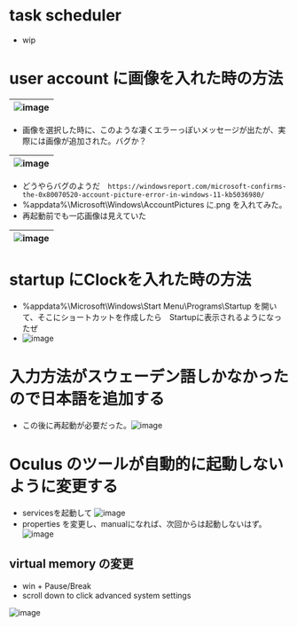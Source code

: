 # task scheduler 
* wip

# user account に画像を入れた時の方法

|![image](https://github.com/jamad/jamad.github.io/assets/949913/0f4e780d-c0fe-4bd9-81f1-89282834ae8f)|
|-|

* 画像を選択した時に、このような凄くエラーっぽいメッセージが出たが、実際には画像が追加された。バグか？

|![image](https://github.com/jamad/jamad.github.io/assets/949913/a86f030c-6a46-40f9-a32b-8c35eca4e88e)|
|-|

* どうやらバグのようだ　`https://windowsreport.com/microsoft-confirms-the-0x80070520-account-picture-error-in-windows-11-kb5036980/`
* %appdata%\Microsoft\Windows\AccountPictures に.png を入れてみた。
* 再起動前でも一応画像は見えていた

|![image](https://github.com/jamad/jamad.github.io/assets/949913/47b1e712-1603-48bc-8e91-5458514f2c04)|
|-|


# startup にClockを入れた時の方法
* %appdata%\Microsoft\Windows\Start Menu\Programs\Startup を開いて、そこにショートカットを作成したら　Startupに表示されるようになったぜ
* ![image](https://github.com/jamad/jamad.github.io/assets/949913/cd8b98ac-f86e-4d62-a3e7-202bf855852e)


# 入力方法がスウェーデン語しかなかったので日本語を追加する
* この後に再起動が必要だった。![image](https://github.com/jamad/jamad.github.io/assets/949913/342be92d-242f-40b9-bc02-96f570b50d99)


# Oculus のツールが自動的に起動しないように変更する
* servicesを起動して ![image](https://github.com/jamad/jamad.github.io/assets/949913/6b1fa41e-c75d-4ce5-ae2c-a97c8236521f)
* properties を変更し、manualになれば、次回からは起動しないはず。　![image](https://github.com/jamad/jamad.github.io/assets/949913/65b3a369-9021-4929-bf44-58f0236c2239)


## virtual memory の変更
  * win + Pause/Break
  * scroll down to click advanced system settings

![image](https://github.com/jamad/jamad.github.io/assets/949913/6992e4eb-f829-4801-a1ae-a462fc723a55)
